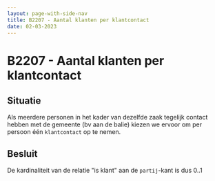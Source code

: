 ```yaml
---
layout: page-with-side-nav
title: B2207 - Aantal klanten per klantcontact
date: 02-03-2023
---
```


# B2207 - Aantal klanten per klantcontact

## Situatie
Als meerdere personen in het kader van dezelfde zaak tegelijk contact hebben met de gemeente (bv aan de balie) kiezen we ervoor om per persoon één `klantcontact` op te nemen.
 
## Besluit
De kardinaliteit van de relatie "is klant" aan de `partij`-kant is dus 0..1

